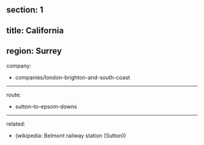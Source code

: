 section: 1
----
title: California
----
region: Surrey
----
company:
- companies/london-brighton-and-south-coast
----
route:
- sutton-to-epsom-downs
----
related:
- (wikipedia: Belmont railway station &#40;Sutton&#41;)
